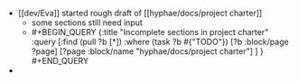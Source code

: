- [[dev/Eva]] started rough draft of [[hyphae/docs/project charter]]
	- some sections still need input
	- #+BEGIN_QUERY
	  {:title "Incomplete sections in project charter"
	   :query [:find (pull ?b [*])
	      :where
	          (task ?b #{"TODO"})
	          [?b :block/page ?page]
	          [?page :block/name "hyphae/docs/project charter"]
	      ]
	  }
	  #+END_QUERY
-